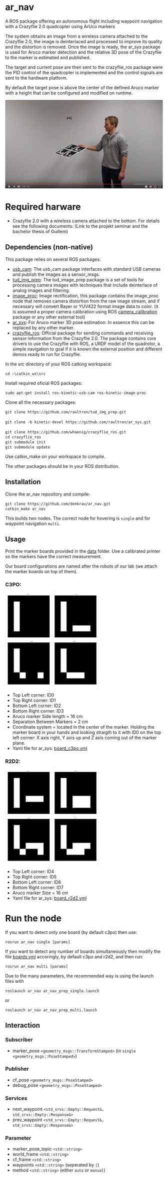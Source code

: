 # ar_nav
A ROS package offering an autonomous flight including waypoint navigation with a Crazyflie 2.0 quadcopter using ArUco markers

The system obtains an image from a wireless camera attached to the Crazyflie 2.0, the image is deinterlaced and processed to improve its quality and the distortion is removed. Once the image is ready, the ar_sys package is used for Aruco marker detection and the relative 3D pose of the Crazyflie to the marker is estimated and published.

The target and current pose are then sent to the crazyflie_ros package were the PID control of the quadcopter is implemented and the control signals are sent to the hardware platform.

By default the target pose is above the center of the defined Aruco marker with a height that can be configured and modified on runtime.

[![ar_nav video](data/img/youtube_screenshot.png)](https://youtu.be/OU_q05TPRPM "ar_nav Youtube Video demonstration")





# Required harware
- Crazyflie 2.0 with a wireless camera attached to the bottom. For details see the following documents: (Link to the projekt seminar and the bachelor thesis of Guillem)

## Dependencies (non-native)

This package relies on several ROS packages:
- [usb_cam](http://wiki.ros.org/usb_cam): The usb_cam package interfaces with standard USB cameras and publish the images as a sensor_msgs.
- [tud_img_prep](https://github.com/raultron/tud_img_prep): The tud_image_prep package is a set of tools for processing camera images with techniques that include deinterlace of analog images and filtering.
- [image_proc](http://wiki.ros.org/image_proc): Image rectification, this package contains the image_proc node that removes camera distortion from the raw image stream, and if necessary will convert Bayer or YUV422 format image data to color. (it is assumed a proper camera calibration using ROS [camera_calibration](http://wiki.ros.org/camera_calibration) package or any other external tool)
- [ar_sys](https://github.com/raultron/ar_sys): For Aruco marker 3D pose estimation. In essence this can be replaced by any other marker.
- [crazyflie_ros](https://github.com/whoenig/crazyflie_ros): Official package for sending commands and receiving sensor information from the Crazyflie 2.0.  The package
contains core drivers to use the Crazyflie with ROS, a URDF model of the quadrotor, a simple navigation to goal if it is known
the external position and different demos ready to run for Crazyflie.

In the src directory of your ROS catking workspace:
```
cd ~\catkin_ws\src
```
Install required oficial ROS packages:
```
sudo apt-get install ros-kinetic-usb-cam ros-kinetic-image-proc
```
Clone all the necessary packages:
```
git clone https://github.com/raultron/tud_img_prep.git

git clone -b kinetic-devel https://github.com/raultron/ar_sys.git

git clone https://github.com/whoenig/crazyflie_ros.git
cd crazyflie_ros
git submodule init
git submodule update
```
Use catkin_make on your workspace to compile.

The other packages should be in your ROS distribution.

## Installation
Clone the ar_nav repository and compile:
```
git clone https://github.com/denkrau/ar_nav.git
catkin_make ar_nav
```
This builds two nodes. The correct node for hovering is `single` and for waypoint navigation `multi`.

## Usage

Print the marker boards provided in the [data](data) folder. Use a calibrated printer so the markers have the correct measurement.

Our board configurations are named after the robots of our lab (we attach the marker boards on top of them).

### C3PO:

<img src="data/c3po/c3po_board.png" width=300>

- Top Left corner: ID0
- Top Right corner: ID1
- Bottom Left corner: ID2
- Bottom Right corner: ID3
- Aruco marker Side length = 16 cm
- Separation Between Markers = 2 cm
- Coordinate system = located in the center of the marker. Holding the marker board in your hands and looking straigth to it with ID0 on the top left corner: X axis right, Y axis up and Z axis coming out of the marker plane.
- Yaml file for ar_sys: [board_c3po.yml](data/board_c3po.yml)

### R2D2:

<img src="data/r2d2/r2d2_board.png" width=300>

- Top Left corner: ID4
- Top Right corner: ID5
- Bottom Left corner: ID6
- Bottom Right corner: ID7
- Aruco marker Size = 16 cm
- Yaml file for ar_sys: [board_r2d2.yml](data/board_r2d2.yml)



# Run the node
If you want to detect only one board (by default c3po) then use:

```
rosrun ar_nav single [params]
```

If you want to detect any number of boards simultaneously then modify the file [boards.yml](data/boards.yml) accoringly, by default c3po and r2d2, and then run:

```
rosrun ar_nav multi [params]
```

Due to the many parameters, the recommended way is using the launch files with
```
roslaunch ar_nav ar_nav_prep_single.launch
```
or
```
roslaunch ar_nav ar_nav_prep_multi.launch
```

## Interaction
### Subscriber
- marker_pose `<geometry_msgs::TransformStamped>` (in `single` `<geometry_msgs::PoseStamped>`)

### Publisher
- cf_pose `<geometry_msgs::PoseStamped>`
- debug_pose `<geometry_msgs::PoseStamped>`

### Services
- next_waypoint `<std_srvs::Empty::Request&, std_srvs::Empty::Response&>`
- prev_waypoint `<std_srvs::Empty::Request&, std_srvs::Empty::Response&>`

### Parameter
- marker_pose_topic `<std::string>`
- world_frame `<std::string>`
- cf_frame `<std::string>`
- waypoints `<std::string>` (seperated by `|`)
- method `<std::string>` (either `auto` or `manual`)
